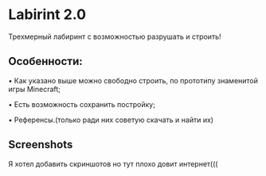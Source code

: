 
# Labirint 2.0



Трехмерный лабиринт с возможностью разрушать и строить!



## Особенности:
• Как указано выше можно свободно строить, по прототипу знаменитой игры Minecraft;

• Есть возможность сохранить постройку;

• Референсы.(только ради них советую скачать и найти их)


## Screenshots
Я хотел добавить скриншотов но тут плохо довит интернет(((
<!-- ![App Screenshot](https://via.placeholder.com/468x300?text=Appns+шпр+t+Here) -->

